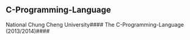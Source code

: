 C-Programming-Language
------------------
National Chung Cheng University####
The C-Programming-Language (2013/2014)####
